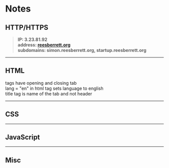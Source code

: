 # Notes

## HTTP/HTTPS

> **IP: 3.23.81.92  
> address: [reesberrett.org](reesberrett.org)  
> subdomains: simon.reesberrett.org, startup.reesberrett.org**  
---
## HTML

tags have opening and closing tab  
lang = "en" in html tag sets language to english  
title tag is name of the tab and not header  

---
## CSS
---
## JavaScript
---
## Misc
